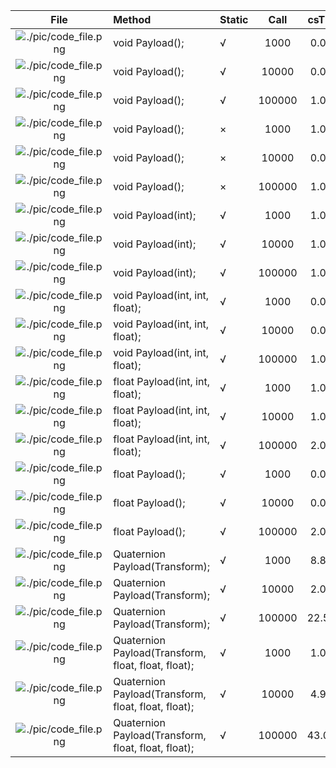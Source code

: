 | File      | Method    |  Static   | Call      | csTime    | jsTime    | luaTime   | csResult  | jsResult  | luaResult |
| :----:    | :----     |  :----    | :----:    | :----:    | :----:    | :----:    | :----:    | :----:    | :----:    |
| ![./pic/code_file.png](./Assets/CScripts/Examples/Example1.cs)       | void Payload();       | √       | 1000       | 0.0ms       | 8.8ms       | 7.8ms       | `null`       | `null`       | `null`       |
| ![./pic/code_file.png](./Assets/CScripts/Examples/Example1.cs)       | void Payload();       | √       | 10000       | 0.0ms       | 23.5ms       | 30.3ms       | `null`       | `null`       | `null`       |
| ![./pic/code_file.png](./Assets/CScripts/Examples/Example1.cs)       | void Payload();       | √       | 100000       | 1.0ms       | 190.7ms       | 289.2ms       | `null`       | `null`       | `null`       |
| ![./pic/code_file.png](./Assets/CScripts/Examples/Example2.cs)       | void Payload();       | ×       | 1000       | 1.0ms       | 3.9ms       | 5.9ms       | `null`       | `null`       | `null`       |
| ![./pic/code_file.png](./Assets/CScripts/Examples/Example2.cs)       | void Payload();       | ×       | 10000       | 0.0ms       | 27.2ms       | 51.8ms       | `null`       | `null`       | `null`       |
| ![./pic/code_file.png](./Assets/CScripts/Examples/Example2.cs)       | void Payload();       | ×       | 100000       | 1.0ms       | 206.7ms       | 343.0ms       | `null`       | `null`       | `null`       |
| ![./pic/code_file.png](./Assets/CScripts/Examples/Example3.cs)       | void Payload(int);       | √       | 1000       | 1.0ms       | 3.9ms       | 2.9ms       | `null`       | `null`       | `null`       |
| ![./pic/code_file.png](./Assets/CScripts/Examples/Example3.cs)       | void Payload(int);       | √       | 10000       | 1.0ms       | 20.5ms       | 27.4ms       | `null`       | `null`       | `null`       |
| ![./pic/code_file.png](./Assets/CScripts/Examples/Example3.cs)       | void Payload(int);       | √       | 100000       | 1.0ms       | 220.4ms       | 278.9ms       | `null`       | `null`       | `null`       |
| ![./pic/code_file.png](./Assets/CScripts/Examples/Example4.cs)       | void Payload(int, int, float);       | √       | 1000       | 0.0ms       | 3.9ms       | 6.2ms       | `null`       | `null`       | `null`       |
| ![./pic/code_file.png](./Assets/CScripts/Examples/Example4.cs)       | void Payload(int, int, float);       | √       | 10000       | 0.0ms       | 29.3ms       | 33.2ms       | `null`       | `null`       | `null`       |
| ![./pic/code_file.png](./Assets/CScripts/Examples/Example4.cs)       | void Payload(int, int, float);       | √       | 100000       | 1.0ms       | 307.8ms       | 339.9ms       | `null`       | `null`       | `null`       |
| ![./pic/code_file.png](./Assets/CScripts/Examples/Example5.cs)       | float Payload(int, int, float);       | √       | 1000       | 1.0ms       | 5.9ms       | 5.9ms       | 1501500       | 1501500       | 1501500       |
| ![./pic/code_file.png](./Assets/CScripts/Examples/Example5.cs)       | float Payload(int, int, float);       | √       | 10000       | 1.0ms       | 32.2ms       | 53.7ms       | 1.500183E+08       | 1.50015E+08       | 150015000       |
| ![./pic/code_file.png](./Assets/CScripts/Examples/Example5.cs)       | float Payload(int, int, float);       | √       | 100000       | 2.0ms       | 411.2ms       | 408.1ms       | 1.500022E+10       | 1.500015E+10       | 15000150000       |
| ![./pic/code_file.png](./Assets/CScripts/Examples/Example6.cs)       | float Payload();       | √       | 1000       | 0.0ms       | 2.9ms       | 2.9ms       | 6000       | 6000       | 6000       |
| ![./pic/code_file.png](./Assets/CScripts/Examples/Example6.cs)       | float Payload();       | √       | 10000       | 0.0ms       | 23.5ms       | 27.4ms       | 60000       | 60000       | 60000       |
| ![./pic/code_file.png](./Assets/CScripts/Examples/Example6.cs)       | float Payload();       | √       | 100000       | 2.0ms       | 185.9ms       | 320.5ms       | 600000       | 600000       | 600000       |
| ![./pic/code_file.png](./Assets/CScripts/Examples/Example7.cs)       | Quaternion Payload(Transform);       | √       | 1000       | 8.8ms       | 24.4ms       | 13.7ms       | (0.3, 0.3, 0.3, -0.8)       | (0.3, 0.3, 0.3, -0.8)       | (0.3, 0.3, 0.3, -0.8)       |
| ![./pic/code_file.png](./Assets/CScripts/Examples/Example7.cs)       | Quaternion Payload(Transform);       | √       | 10000       | 2.0ms       | 36.2ms       | 34.2ms       | (-0.1, -0.1, -0.1, 1.0)       | (-0.1, -0.1, -0.1, 1.0)       | (-0.1, -0.1, -0.1, 1.0)       |
| ![./pic/code_file.png](./Assets/CScripts/Examples/Example7.cs)       | Quaternion Payload(Transform);       | √       | 100000       | 22.5ms       | 362.0ms       | 355.0ms       | (-0.5, -0.4, -0.4, 0.6)       | (-0.5, -0.4, -0.4, 0.6)       | (-0.5, -0.4, -0.4, 0.6)       |
| ![./pic/code_file.png](./Assets/CScripts/Examples/Example8.cs)       | Quaternion Payload(Transform, float, float, float);       | √       | 1000       | 1.0ms       | 7.8ms       | 7.8ms       | (-0.4, -0.5, -0.7, -0.2)       | (-0.4, -0.5, -0.7, -0.2)       | (-0.4, -0.5, -0.7, -0.2)       |
| ![./pic/code_file.png](./Assets/CScripts/Examples/Example8.cs)       | Quaternion Payload(Transform, float, float, float);       | √       | 10000       | 4.9ms       | 98.7ms       | 55.4ms       | (0.4, 0.5, 0.7, 0.0)       | (0.4, 0.5, 0.7, 0.0)       | (0.4, 0.5, 0.7, 0.0)       |
| ![./pic/code_file.png](./Assets/CScripts/Examples/Example8.cs)       | Quaternion Payload(Transform, float, float, float);       | √       | 100000       | 43.0ms       | 542.2ms       | 428.9ms       | (-0.1, -0.1, -0.2, -1.0)       | (-0.1, -0.1, -0.2, -1.0)       | (-0.1, -0.1, -0.2, -1.0)       |
